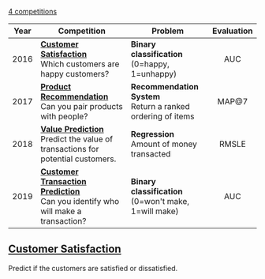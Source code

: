 [4 competitions](https://www.kaggle.com/santander/competitions)


Year | Competition | Problem | Evaluation
-----|-------------|---------|:-----------:
2016 | [**Customer Satisfaction**](https://www.kaggle.com/c/santander-customer-satisfaction) </br> Which customers are happy customers? | **Binary classification**  </br> (0=happy, 1=unhappy) | AUC
2017 | [**Product Recommendation**](https://www.kaggle.com/c/santander-product-recommendation) </br> Can you pair products with people? | **Recommendation System** </br> Return a ranked ordering of items| MAP@7
2018 | [**Value Prediction**](https://www.kaggle.com/c/santander-value-prediction-challenge) </br> Predict the value of transactions for potential customers. | **Regression** </br> Amount of money transacted | RMSLE
2019 | [**Customer Transaction Prediction**](https://www.kaggle.com/c/santander-customer-transaction-prediction) </br> Can you identify who will make a transaction? | **Binary classification** </br> (0=won't make, 1=will make) | AUC


## [Customer Satisfaction](https://www.kaggle.com/c/santander-customer-satisfaction)
Predict if the customers are satisfied or dissatisfied.


